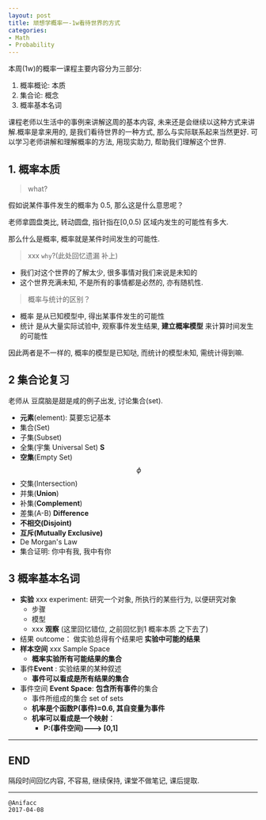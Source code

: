 ```yaml
---
layout: post
title: 顽想学概率一-1w看待世界的方式
categories:
- Math
- Probability
---
```


本周(1w)的概率一课程主要内容分为三部分:

1. 概率概论: 本质
2. 集合论: 概念
3. 概率基本名词

课程老师以生活中的事例来讲解这周的基本内容, 未来还是会继续以这种方式来讲解.概率是拿来用的, 是我们看待世界的一种方式, 那么与实际联系起来当然更好. 可以学习老师讲解和理解概率的方法, 用现实助力, 帮助我们理解这个世界.

## 1. 概率本质

> what?

假如说某件事件发生的概率为 0.5, 那么这是什么意思呢？

老师拿圆盘类比, 转动圆盘, 指针指在[0,0.5) 区域内发生的可能性有多大.

那么什么是概率, 概率就是某件时间发生的可能性.

> xxx ``why``?(此处回忆遗漏 补上)

- 我们对这个世界的了解太少, 很多事情对我们来说是未知的
- 这个世界充满未知, 不是所有的事情都是必然的, 亦有随机性.

> 概率与统计的区别？

- 概率 是从已知模型中, 得出某事件发生的可能性
- 统计 是从大量实际试验中, 观察事件发生结果, **建立概率模型** 来计算时间发生的可能性

因此两者是不一样的, 概率的模型是已知哒, 而统计的模型未知, 需统计得到嘛.

## 2 集合论复习

老师从 豆腐脑是甜是咸的例子出发, 讨论集合(set).

- **元素**(element): 莫要忘记基本
- 集合(Set)
- 子集(Subset)
- 全集(宇集 Universal Set) **S**
- **空集**(Empty Set) $$\phi$$
- 交集(Intersection)
- 并集(**Union**)
- 补集(**Complement**)
- 差集(A-B) **Difference**
- **不相交(Disjoint)**
- **互斥(Mutually Exclusive)**
- De Morgan's Law
- 集合证明: 你中有我, 我中有你

## 3 概率基本名词

- **实验** xxx experiment: 研究一个对象, 所执行的某些行为, 以便研究对象
    - 步骤
    - 模型
    - xxx **观察** (这里回忆错位, 之前回忆到1 概率本质 之下去了)
- 结果 outcome： 做实验总得有个结果吧 **实验中可能的结果**
- **样本空间** xxx Sample Space
    - **概率实验所有可能结果的集合**
- 事件**Event** : 实验结果的某种叙述
    - **事件可以看成是所有结果的集合**
- 事件空间 **Event Space**: **包含所有事件**的集合
    - 事件所组成的集合 set of sets
    - **机率是个函数P(事件)=0.6, 其自变量为事件**
    - **机率可以看成是一个映射**：
        - **P:(事件空间)---> [0,1]**

---

## END

隔段时间回忆内容, 不容易, 继续保持, 课堂不做笔记, 课后提取.

---

    @Anifacc  
    2017-04-08

